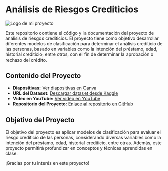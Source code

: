 # Análisis de Riesgos Crediticios

![Logo de mi proyecto]([[https://github.com/tu_usuario/tu_repositorio/blob/ruta/a/la/imagen/logo.png](https://github.com/DonovanDavid/Analisis-Riegos-Crediticio/blob/main/banner%20riesgo%20crediticio.png)](https://github.com/DonovanDavid/Analisis-Riegos-Crediticio/blob/279dbded47c3f587db66be8a1ec1b693c6acb0b8/banner%20riesgo%20crediticio.png) "Logo de mi proyecto")



Este repositorio contiene el código y la documentación del proyecto de análisis de riesgos crediticios. El proyecto tiene como objetivo desarrollar diferentes modelos de clasificación para determinar el análisis crediticio de las personas, basado en variables como la intención del préstamo, edad, historial crediticio, entre otros, con el fin de determinar la aprobación o rechazo del crédito.

## Contenido del Proyecto

- **Diapositivas:** [Ver diapositivas en Canva](https://www.canva.com/design/DAFujB-yYPQ/XSOcUpbGMudSuTg-b9cmLA/edit?utm_content=DAFujB-yYPQ&utm_campaign=designshare&utm_medium=link2&utm_source=sharebutton)
- **URL del Dataset:** [Descargar dataset desde Kaggle](https://www.kaggle.com/datasets/laotse/credit-risk-dataset)
- **Video en YouTube:** [Ver video en YouTube](https://www.youtube.com/watch?v=sDVNi2U6-hc)
- **Repositorio del Proyecto:** [Enlace al repositorio en GitHub](https://github.com/DonovanDavid/Analisis-Riegos-Crediticio.git)

## Objetivo del Proyecto

El objetivo del proyecto es aplicar modelos de clasificación para evaluar el riesgo crediticio de las personas, considerando diversas variables como la intención del préstamo, edad, historial crediticio, entre otras. Además, este proyecto permitirá profundizar en conceptos y técnicas aprendidas en clase.

¡Gracias por tu interés en este proyecto!
